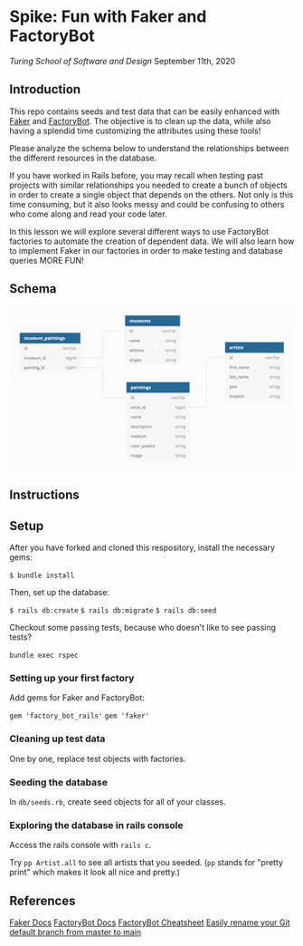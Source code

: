 # Spike: Fun with Faker and FactoryBot

*Turing School of Software and Design*
September 11th, 2020

## Introduction

This repo contains seeds and test data that can be easily enhanced with [Faker](https://github.com/faker-ruby/faker) and [FactoryBot](https://github.com/thoughtbot/factory_bot/blob/master/GETTING_STARTED.md). The objective is to clean up the data, while also having a splendid time customizing the attributes using these tools!

Please analyze the schema below to understand the relationships between the different resources in the database.

If you have worked in Rails before, you may recall when testing past projects with similar relationships you needed to create a bunch of objects in order to create a single object that depends on the others. Not only is this time consuming, but it also looks messy and could be confusing to others who come along and read your code later.

In this lesson we will explore several different ways to use FactoryBot factories to automate the creation of dependent data. We will also learn how to implement Faker in our factories in order to make testing and database queries MORE FUN!

## Schema

![Schema](/public/schema.png)

## Instructions

## Setup

After you have forked and cloned this respository, install the necessary gems:

`$ bundle install`

Then, set up the database:

`$ rails db:create`
`$ rails db:migrate`
`$ rails db:seed`

Checkout some passing tests, because who doesn't like to see passing tests?

`bundle exec rspec`

### Setting up your first factory

Add gems for Faker and FactoryBot:

`gem 'factory_bot_rails'`
`gem 'faker'`

### Cleaning up test data

One by one, replace test objects with factories.

### Seeding the database

In `db/seeds.rb`, create seed objects for all of your classes.

### Exploring the database in rails console

Access the rails console with `rails c`.

Try `pp Artist.all` to see all artists that you seeded. (`pp` stands for "pretty print" which makes it look all nice and pretty.)

## References

[Faker Docs](https://github.com/faker-ruby/faker)
[FactoryBot Docs](https://github.com/thoughtbot/factory_bot/blob/master/GETTING_STARTED.md)
[FactoryBot Cheatsheet](https://devhints.io/factory_bot)
[Easily rename your Git default branch from master to main](https://www.hanselman.com/blog/EasilyRenameYourGitDefaultBranchFromMasterToMain.aspx)
